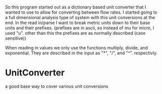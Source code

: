 So this program started out as a dictionary based unit converter that I wanted to use to allow for converting between flow rates.
I started going to a full dimensional analysis type of system with this unit conversions at the end.
In the read in/parse I want to break metric units down to their base units and their prefixes.
(prefixes are in ascii, so instead of mu for micro, I used "u". other than this the prefixes are as normally described (case sensitive))

When reading in values we only use the functions multiply, divide, and exponential.
They are described in the input as "*", "/", and "^". respectivly.

 

# UnitConverter
a good base way to cover various unit conversions 
